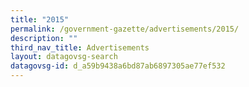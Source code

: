 ```yaml
---
title: "2015"
permalink: /government-gazette/advertisements/2015/
description: ""
third_nav_title: Advertisements
layout: datagovsg-search
datagovsg-id: d_a59b9438a6bd87ab6897305ae77ef532
---
```

